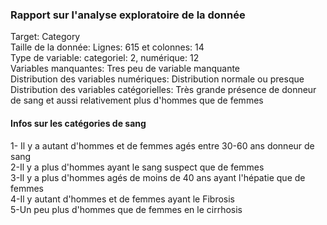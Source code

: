 ### Rapport sur l'analyse exploratoire de la donnée

Target: Category <br/>
Taille de la donnée: Lignes: 615 et colonnes: 14 <br/>
Type de variable: categoriel: 2, numérique: 12 <br/>
Variables manquantes: Tres peu de variable manquante <br/>
Distribution des variables numériques: Distribution normale ou presque <br/>
Distribution des variables catégorielles: Très grande présence de donneur de sang et aussi relativement plus d'hommes que de femmes <br/>

#### Infos sur les catégories de sang

1- Il y a autant d'hommes et de femmes agés entre 30-60 ans donneur de sang <br/>
2-Il y a plus d'hommes ayant le sang suspect que de femmes <br/>
3-Il y a plus d'hommes agés de moins de 40 ans ayant l'hépatie que de femmes <br/>
4-Il y autant d'hommes et de femmes ayant le Fibrosis <br/>
5-Un peu plus d'hommes que de femmes en le cirrhosis <br/>
